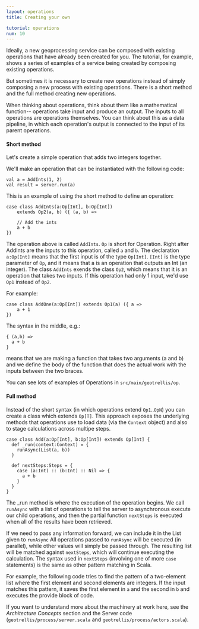 ```yaml
---
layout: operations
title: Creating your own

tutorial: operations
num: 10
---
```


Ideally, a new geoprocessing service can be composed with existing operations
that have already been created for you.  The tutorial, for example, shows a
series of examples of a service being created by composing existing operations.

But sometimes it is necessary to create new operations instead of simply
composing a new process with existing operations. There is a short method and
the full method creating new operations.

When thinking about operations, think about them like a mathematical function--
operations take input and produce an output.  The inputs to all operations are 
operations themselves.  You can think about this as a data pipeline, in which
each operation's output is connected to the input of its parent operations.

#### Short method 

Let's create a simple operation that adds two integers together.

We'll make an operation that can be instantiated with the following code:


    val a = AddInts(1, 2)
    val result = server.run(a)

This is an example of using the short method to define an operation:

    case class AddInts(a:Op[Int], b:Op[Int]) 
        extends Op2(a, b) ({ (a, b) => 
    
        // Add the ints
        a + b
    })

The operation above is called ``AddInts``.  ``Op`` is short for Operation.
Right after AddInts are the inputs to this operation, called ``a`` and ``b``.
The declaration ``a:Op[Int]`` means that the first input is of the type ``Op[Int]``.
``[Int]`` is the type parameter of ``Op``, and it means that a is an operation
that outputs an Int (an integer). The class ``AddInts`` exends the class
``Op2``, which means that it is an operation that takes two inputs. If this
operation had only 1 input, we'd use ``Op1`` instead of ``Op2``. 

For example:


    case class AddOne(a:Op[Int]) extends Op1(a) ({ a => 
        a + 1
    })

The syntax in the middle, e.g.:


    { (a,b) => 
      a + b
    }

means that we are making a function that takes two arguments (a and b) and we
define the body of the function that does the actual work with the inputs
between the two braces.

You can see lots of examples of Operations in `src/main/geotrellis/op`.

#### Full method

Instead of the short syntax (in which operations extend `Op1`..`OpN`) you can
create a class which extends `Op[T]`. This approach exposes the underlying
methods that operations use to load data (via the `Context` object) and also to
stage calculations across multipe steps.

    case class Add(a:Op[Int], b:Op[Int]) extends Op[Int] {
      def _run(context:Context) = {
        runAsync(List(a, b))
      }
  
      def nextSteps:Steps = {
        case (a:Int) :: (b:Int) :: Nil => {
          a + b
        }
      }
    }

The _run method is where the execution of the operation begins. We call
`runAsync` with a list of operations to tell the server to asynchronous execute
our child operations, and then the partial function `nextSteps` is executed
when all of the results have been retrieved.

If we need to pass any information forward, we can include it in the List given
to `runAsync` All operations passed to `runAsync` will be executed (in
parallel), while other values will simply be passed through. The resulting list
will be matched against `nextSteps`, which will continue executing the
calculation. The syntax used in `nextSteps` (involving one of more `case`
statements) is the same as other pattern matching in Scala.

For example, the following code tries to find the pattern of a two-element list
where the first element and second elements are integers. If the input matches
this pattern, it saves the first element in ``a`` and the second in ``b`` and
executes the provide block of code.

If you want to understand more about the machinery at work here, see the
*Architecture Concepts* section and the Server code
(`geotrellis/process/server.scala` and `geotrellis/process/actors.scala`).
